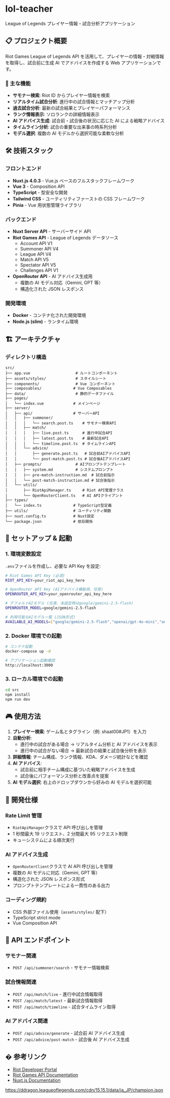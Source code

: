 # lol-teacher

League of Legends プレイヤー情報・試合分析アプリケーション

## 📋 プロジェクト概要

Riot Games League of Legends API を活用して、プレイヤーの情報・対戦情報を取得し、試合前に生成 AI でアドバイスを作成する Web アプリケーションです。

### 🎯 主な機能

- **サモナー検索**: Riot ID からプレイヤー情報を検索
- **リアルタイム試合分析**: 進行中の試合情報とマッチアップ分析
- **過去試合分析**: 最新の試合結果とプレイヤーパフォーマンス
- **ランク情報表示**: ソロランクの詳細情報表示
- **AI アドバイス生成**: 試合前・試合後の状況に応じた AI による戦略アドバイス
- **タイムライン分析**: 試合の重要な出来事の時系列分析
- **モデル選択**: 複数の AI モデルから選択可能な柔軟な分析

## 🛠 技術スタック

### フロントエンド

- **Nuxt.js 4.0.3** - Vue.js ベースのフルスタックフレームワーク
- **Vue 3** - Composition API
- **TypeScript** - 型安全な開発
- **Tailwind CSS** - ユーティリティファーストの CSS フレームワーク
- **Pinia** - Vue 用状態管理ライブラリ

### バックエンド

- **Nuxt Server API** - サーバーサイド API
- **Riot Games API** - League of Legends データソース
  - Account API V1
  - Summoner API V4
  - League API V4
  - Match API V5
  - Spectator API V5
  - Challenges API V1
- **OpenRouter API** - AI アドバイス生成用
  - 複数の AI モデル対応（Gemini, GPT 等）
  - 構造化された JSON レスポンス

### 開発環境

- **Docker** - コンテナ化された開発環境
- **Node.js (slim)** - ランタイム環境

## 🏗 アーキテクチャ

### ディレクトリ構造

```
src/
├── app.vue                    # ルートコンポーネント
├── assets/styles/             # スタイルシート
├── components/                # Vue コンポーネント
├── composables/              # Vue Composables
├── data/                      # 静的データファイル
├── pages/
│   └── index.vue             # メインページ
├── server/
│   ├── api/                  # サーバーAPI
│   │   ├── summoner/
│   │   │   └── search.post.ts    # サモナー検索API
│   │   ├── match/
│   │   │   ├── live.post.ts      # 進行中試合API
│   │   │   ├── latest.post.ts    # 最新試合API
│   │   │   └── timeline.post.ts  # タイムラインAPI
│   │   └── advice/
│   │       ├── generate.post.ts   # 試合前AIアドバイスAPI
│   │       └── post-match.post.ts # 試合後AIアドバイスAPI
│   ├── prompts/               # AIプロンプトテンプレート
│   │   ├── system.md          # システムプロンプト
│   │   ├── pre-match-instruction.md  # 試合前指示
│   │   └── post-match-instruction.md # 試合後指示
│   └── utils/
│       ├── RiotApiManager.ts     # Riot API管理クラス
│       └── OpenRouterClient.ts   # AI APIクライアント
├── types/
│   └── index.ts              # TypeScript型定義
├── utils/                    # ユーティリティ関数
├── nuxt.config.ts            # Nuxt設定
└── package.json              # 依存関係
```

## 🚀 セットアップ & 起動

### 1. 環境変数設定

`.env`ファイルを作成し、必要な API Key を設定:

```bash
# Riot Games API Key (必須)
RIOT_API_KEY=your_riot_api_key_here

# OpenRouter API Key (AIアドバイス機能用、任意)
OPENROUTER_API_KEY=your_openrouter_api_key_here

# デフォルトAIモデル (任意、未設定時はgoogle/gemini-2.5-flash)
OPENROUTER_MODEL=google/gemini-2.5-flash

# 利用可能なAIモデル一覧 (JSON形式)
AVAILABLE_AI_MODELS=["google/gemini-2.5-flash","openai/gpt-4o-mini","anthropic/claude-3-haiku"]
```

### 2. Docker 環境での起動

```bash
# コンテナ起動
docker-compose up -d

# アプリケーション起動確認
http://localhost:3000
```

### 3. ローカル環境での起動

```bash
cd src
npm install
npm run dev
```

## 🎮 使用方法

1. **プレイヤー検索**: ゲーム名とタグライン（例: shaat00#JP1）を入力
2. **自動分析**:
   - 進行中の試合がある場合 → リアルタイム分析と AI アドバイスを表示
   - 進行中の試合がない場合 → 最新試合の結果と試合後分析を表示
3. **詳細情報**: チーム構成、ランク情報、KDA、ダメージ統計などを確認
4. **AI アドバイス**:
   - 試合前に相手チーム構成に基づいた戦略アドバイスを生成
   - 試合後にパフォーマンス分析と改善点を提案
5. **AI モデル選択**: 右上のドロップダウンから好みの AI モデルを選択可能

## 🔧 開発仕様

### Rate Limit 管理

- `RiotApiManager`クラスで API 呼び出しを管理
- 1 秒間最大 19 リクエスト、2 分間最大 95 リクエスト制限
- キューシステムによる順次実行

### AI アドバイス生成

- `OpenRouterClient`クラスで AI API 呼び出しを管理
- 複数の AI モデルに対応（Gemini, GPT 等）
- 構造化された JSON レスポンス形式
- プロンプトテンプレートによる一貫性のある出力

### コーディング規約

- CSS 外部ファイル使用（`assets/styles/` 配下）
- TypeScript strict mode
- Vue Composition API

## 🔄 API エンドポイント

### サモナー関連

- `POST /api/summoner/search` - サモナー情報検索

### 試合情報関連

- `POST /api/match/live` - 進行中試合情報取得
- `POST /api/match/latest` - 最新試合情報取得
- `POST /api/match/timeline` - 試合タイムライン取得

### AI アドバイス関連

- `POST /api/advice/generate` - 試合前 AI アドバイス生成
- `POST /api/advice/post-match` - 試合後 AI アドバイス生成

## � 参考リンク

- [Riot Developer Portal](https://developer.riotgames.com/)
- [Riot Games API Documentation](https://developer.riotgames.com/docs/lol)
- [Nuxt.js Documentation](https://nuxt.com/docs)

https://ddragon.leagueoflegends.com/cdn/15.15.1/data/ja_JP/champion.json
